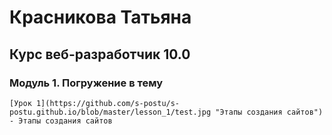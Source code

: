 # Красникова Татьяна
## Курс веб-разработчик 10.0
### Модуль 1. Погружение в тему
    [Урок 1](https://github.com/s-postu/s-postu.github.io/blob/master/lesson_1/test.jpg "Этапы создания сайтов") - Этапы создания сайтов
